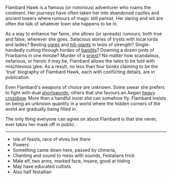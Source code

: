 Flambard Hawk is a famous (or notorious) adventurer who roams the continent. Her journeys have often taken her into abandoned castles and ancient towers where rumours of magic still persist. Her daring and wit are often the talk of whatever town she happens to be in.

As a way to enhance her fame, she allows (or spreads) rumours, both true and false, wherever she goes. Salacious stories of trysts with local lords and ladies? Besting [ogres](https://5e.warlow.engineer/bestiary.html#ogre_mm) and [hill-giants](https://5e.warlow.engineer/bestiary.html#hill%20giant_mm) in tests of strength? Single-handedly cutting through hordes of [bandits](https://5e.warlow.engineer/bestiary.html#bandit_mm)? Downing a dozen pints of Friarbarns in one minute? Murder of a [priest](https://5e.warlow.engineer/bestiary.html#priest_mm)? No matter how scandalous, nefarious, or heroic it may be, Flambard allows the tales to be told with mischievous glee. As a result, no less than four books claiming to be the 'true' biography of Flambard Hawk, each with conflicting details, are in publication.

Even Flambard's weapons of choice are unknown. Some swear she prefers to fight with dual [shortswords](https://5e.warlow.engineer/items.html#shortsword_phb); others that she favours an Aegan [heavy crossbow](https://5e.warlow.engineer/items.html#heavy%20crossbow_dmg). More than a handful insist she can somehow fly. Flambard insists on being an unknown quantity in a world where the hidden corners of the world are gradually being filled in.

The only thing everyone can agree on about Flambard is that she never, ever takes her mask off in public.

<hr>

- Isle of feasts, race of elves live there
- Powers
- Something came down here, passed by chineria,
- Chanting and sound to mess with sounds, Festalians trick
- Male elf, two arms, marked face, insane, good at hiding
- May have educated cultists
- Also half festallian

